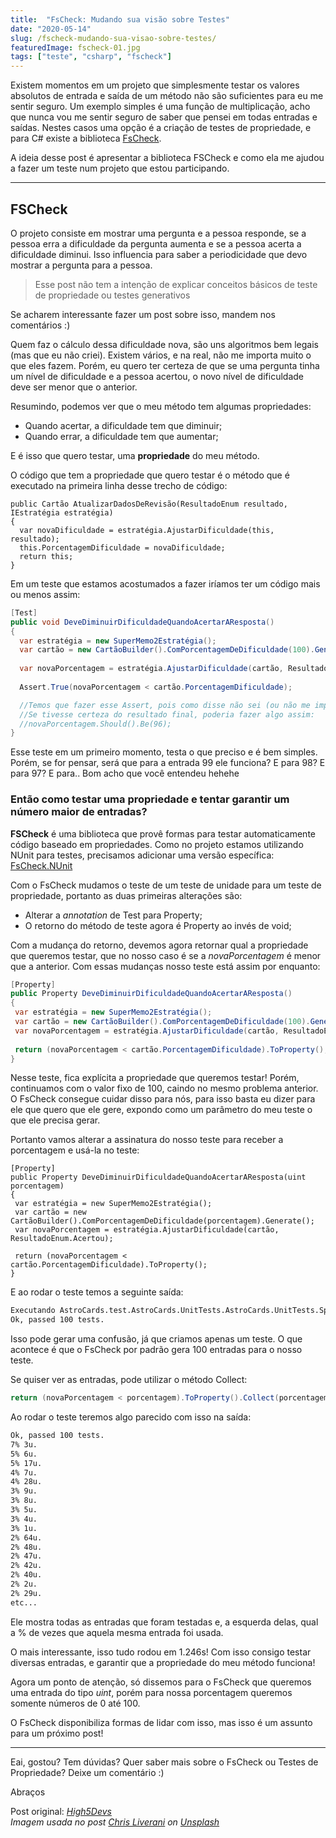 ```yaml
---
title:  "FsCheck: Mudando sua visão sobre Testes"
date: "2020-05-14"
slug: /fscheck-mudando-sua-visao-sobre-testes/
featuredImage: fscheck-01.jpg
tags: ["teste", "csharp", "fscheck"]
---
```



Existem momentos em um projeto que simplesmente testar os valores absolutos de entrada e saída de um método não são suficientes para eu me sentir seguro. Um exemplo simples é uma função de multiplicação, acho que nunca vou me sentir seguro de saber que pensei em todas entradas e saídas. Nestes casos uma opção é a criação de testes de propriedade, e para C# existe a biblioteca [FsCheck](https://github.com/fscheck/FsCheck).

A ideia desse post é apresentar a biblioteca FSCheck e como ela me ajudou a fazer um teste num projeto que estou participando.

---

## FSCheck
O projeto consiste em mostrar uma pergunta e a pessoa responde, se a pessoa erra a dificuldade da pergunta aumenta e se a pessoa acerta a dificuldade diminui. Isso influencia para saber a periodicidade que devo mostrar a pergunta para a pessoa.
> Esse post não tem a intenção de explicar conceitos básicos de teste de propriedade ou testes generativos  

Se acharem interessante fazer um post sobre isso, mandem nos comentários :)

Quem faz o cálculo dessa dificuldade nova, são uns algoritmos bem legais (mas que eu não criei). Existem vários, e na real, não me importa muito o que eles fazem. Porém, eu quero ter certeza de que se uma pergunta tinha um nível de dificuldade e a pessoa acertou, o novo nível de dificuldade deve ser menor que o anterior.

Resumindo, podemos ver que o meu método tem algumas propriedades:
 - Quando acertar, a dificuldade tem que diminuir;
 - Quando errar, a dificuldade tem que aumentar;

E é isso que quero testar, uma **propriedade** do meu método.

O código que tem a propriedade que quero testar é o método que é executado na primeira linha desse trecho de código:

```csharp{3}
public Cartão AtualizarDadosDeRevisão(ResultadoEnum resultado, IEstratégia estratégia)
{
  var novaDificuldade = estratégia.AjustarDificuldade(this, resultado);
  this.PorcentagemDificuldade = novaDificuldade;
  return this;
}
```

Em um teste que estamos acostumados a fazer iríamos ter um código mais ou menos assim:

```csharp
[Test]
public void DeveDiminuirDificuldadeQuandoAcertarAResposta()
{
  var estratégia = new SuperMemo2Estratégia();
  var cartão = new CartãoBuilder().ComPorcentagemDeDificuldade(100).Generate();
  
  var novaPorcentagem = estratégia.AjustarDificuldade(cartão, ResultadoEnum.Acertou);
  
  Assert.True(novaPorcentagem < cartão.PorcentagemDificuldade);

  //Temos que fazer esse Assert, pois como disse não sei (ou não me importo) com a implementação da estratégia.
  //Se tivesse certeza do resultado final, poderia fazer algo assim:
  //novaPorcentagem.Should().Be(96);
}
```

Esse teste em um primeiro momento, testa o que preciso e é bem simples. Porém, se for pensar, será que para a entrada 99 ele funciona? E para 98? E para 97? E para.. Bom acho que você entendeu hehehe
### Então como testar uma propriedade e tentar garantir um número maior de entradas?
**FSCheck** é uma biblioteca que provê formas para testar automaticamente código baseado em propriedades.
Como no projeto estamos utilizando NUnit para testes, precisamos adicionar uma versão específica: [FsCheck.NUnit](https://www.nuget.org/packages/FsCheck.Nunit/)

Com o FsCheck mudamos o teste de um teste de unidade para um teste de propriedade, portanto as duas primeiras alterações são:
 - Alterar a *annotation* de Test para Property;  
 - O retorno do método de teste agora é Property ao invés de void;  

Com a mudança do retorno, devemos agora retornar qual a propriedade que queremos testar, que no nosso caso é se a *novaPorcentagem* é menor que a anterior. Com essas mudanças nosso teste está assim por enquanto:

```csharp
[Property] 
public Property DeveDiminuirDificuldadeQuandoAcertarAResposta() 
{
 var estratégia = new SuperMemo2Estratégia();
 var cartão = new CartãoBuilder().ComPorcentagemDeDificuldade(100).Generate();
 var novaPorcentagem = estratégia.AjustarDificuldade(cartão, ResultadoEnum.Acertou);
 
 return (novaPorcentagem < cartão.PorcentagemDificuldade).ToProperty(); 
}
```

Nesse teste, fica explícita a propriedade que queremos testar! Porém, continuamos com o valor fixo de 100, caindo no mesmo problema anterior. O FsCheck consegue cuidar disso para nós, para isso basta eu dizer para ele que quero que ele gere, expondo como um parâmetro do meu teste o que ele precisa gerar.

Portanto vamos alterar a assinatura do nosso teste para receber a porcentagem e usá-la no teste:

```csharp{2,5} 
[Property] 
public Property DeveDiminuirDificuldadeQuandoAcertarAResposta(uint porcentagem) 
{
 var estratégia = new SuperMemo2Estratégia();
 var cartão = new CartãoBuilder().ComPorcentagemDeDificuldade(porcentagem).Generate();
 var novaPorcentagem = estratégia.AjustarDificuldade(cartão, ResultadoEnum.Acertou);
 
 return (novaPorcentagem < cartão.PorcentagemDificuldade).ToProperty(); 
}
```

E ao rodar o teste temos a seguinte saída:
```bash
Executando AstroCards.test.AstroCards.UnitTests.AstroCards.UnitTests.Specs.EstrategiasRevisao.SuperMemo2EstratégiaTestes.DeveAumentarDificuldadeQuandoErrarAResposta ...
Ok, passed 100 tests.
```
Isso pode gerar uma confusão, já que criamos apenas um teste. O que acontece é que o FsCheck por padrão gera 100 entradas para o nosso teste.

Se quiser ver as entradas, pode utilizar o método Collect:

```csharp
return (novaPorcentagem < porcentagem).ToProperty().Collect(porcentagem);
```

Ao rodar o teste teremos algo parecido com isso na saída:
```bash
Ok, passed 100 tests.
7% 3u.
5% 6u.
5% 17u.
4% 7u.
4% 28u.
3% 9u.
3% 8u.
3% 5u.
3% 4u.
3% 1u.
2% 64u.
2% 48u.
2% 47u.
2% 42u.
2% 40u.
2% 2u.
2% 29u.
etc...
```
Ele mostra todas as entradas que foram testadas e, a esquerda delas, qual a % de vezes que aquela mesma entrada foi usada.

O mais interessante, isso tudo rodou em 1.246s! Com isso consigo testar diversas entradas, e garantir que a propriedade do meu método funciona!

Agora um ponto de atenção, só dissemos para o FsCheck que queremos uma entrada do tipo *uint*, porém para nossa porcentagem queremos somente números de 0 até 100.

O FsCheck disponibiliza formas de lidar com isso, mas isso é um assunto para um próximo post!

---

Eai, gostou? Tem dúvidas? Quer saber mais sobre o FsCheck ou Testes de Propriedade?
Deixe um comentário :)

Abraços

Post original: *[High5Devs](http://high5devs.com/2020/05/fscheck-mudando-sua-visao-sobre-testes/)*  
*Imagem usada no post [Chris Liverani](https://unsplash.com/@chrisliverani?utm_source=unsplash&amp;utm_medium=referral&amp;utm_content=creditCopyText) on [Unsplash](https://unsplash.com/?utm_source=unsplash&amp;utm_medium=referral&amp;utm_content=creditCopyText)*